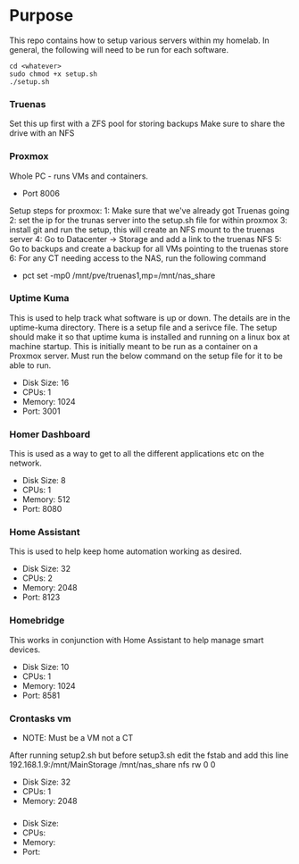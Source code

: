 # Purpose

This repo contains how to setup various servers within my homelab. In general, the following will need to be run for each software. 

```
cd <whatever>
sudo chmod +x setup.sh
./setup.sh
```

### Truenas
Set this up first with a ZFS pool for storing backups
Make sure to share the drive with an NFS

### Proxmox

Whole PC - runs VMs and containers. 

* Port 8006

Setup steps for proxmox:
1: Make sure that we've already got Truenas going
2: set the ip for the trunas server into the setup.sh file for within proxmox
3: install git and run the setup, this will create an NFS mount to the truenas server
4: Go to Datacenter -> Storage and add a link to the truenas NFS
5: Go to backups and create a backup for all VMs pointing to the truenas store
6: For any CT needing access to the NAS, run the following command
* pct set <id> -mp0 /mnt/pve/truenas1,mp=/mnt/nas_share

### Uptime Kuma

This is used to help track what software is up or down. The details are in the uptime-kuma directory. There is a setup file and a serivce file.  The setup should make it so that uptime kuma is installed and running on a linux box at machine startup.  This is initially meant to be run as a container on a Proxmox server. Must run the below command on the setup file for it to be able to run.

* Disk Size:  16
* CPUs: 1
* Memory: 1024  
* Port: 3001

### Homer Dashboard

This is used as a way to get to all the different applications etc on the network.

* Disk Size:  8
* CPUs: 1
* Memory: 512
* Port: 8080

### Home Assistant 

This is used to help keep home automation working as desired.

* Disk Size:  32
* CPUs: 2
* Memory: 2048
* Port: 8123

### Homebridge

This works in conjunction with Home Assistant to help manage smart devices.

* Disk Size: 10  
* CPUs: 1
* Memory: 1024
* Port: 8581

### Crontasks vm 
- NOTE: Must be a VM not a CT 

After running setup2.sh but before setup3.sh edit the fstab and add this line
192.168.1.9:/mnt/MainStorage /mnt/nas_share nfs rw 0 0

* Disk Size: 32
* CPUs: 1
* Memory: 2048

### 

* Disk Size:
* CPUs:
* Memory:
* Port: 
